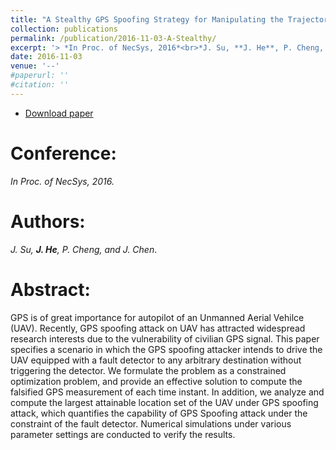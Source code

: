 ```yaml
---
title: "A Stealthy GPS Spoofing Strategy for Manipulating the Trajectory of an Unmanned Aerial Vehicle"
collection: publications
permalink: /publication/2016-11-03-A-Stealthy/
excerpt: '> *In Proc. of NecSys, 2016*<br>*J. Su, **J. He**, P. Cheng, and J. Chen*.'
date: 2016-11-03
venue: '--'
#paperurl: ''
#citation: ''
---  
```

- [Download paper](https://www.sciencedirect.com/science/article/pii/S2405896316319991)  

Conference:  
===  
*In Proc. of NecSys, 2016.*  

Authors:  
===  
*J. Su, **J. He**, P. Cheng, and J. Chen*.  

Abstract:  
===  
GPS is of great importance for autopilot of an Unmanned Aerial Vehilce (UAV). Recently, GPS spoofing attack on UAV has attracted widespread research interests due to the vulnerability of civilian GPS signal. This paper specifies a scenario in which the GPS spoofing attacker intends to drive the UAV equipped with a fault detector to any arbitrary destination without triggering the detector. We formulate the problem as a constrained optimization problem, and provide an effective solution to compute the falsified GPS measurement of each time instant. In addition, we analyze and compute the largest attainable location set of the UAV under GPS spoofing attack, which quantifies the capability of GPS Spoofing attack under the constraint of the fault detector. Numerical simulations under various parameter settings are conducted to verify the results.
